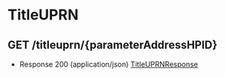 # TitleUPRN


## GET /titleuprn/{parameterAddressHPID}
- Response 200 (application/json)
[TitleUPRNResponse](TitleUPRNResponse.md)
